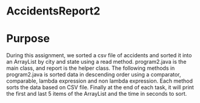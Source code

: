 # AccidentsReport2
# Purpose
During this assignment, we sorted a csv file of accidents and sorted it into an ArrayList by city and state using a read method. program2.java is the main class, and report is the helper class. The following methods in program2.java is sorted data in descending order using a comparator, comparable, lambda expression and non lambda expression. Each method sorts the data based on CSV file. Finally at the end of each task, it will print the first and last 5 items of the ArrayList and the time in seconds to sort. 
